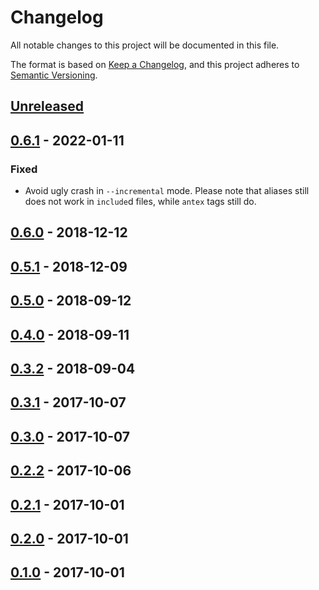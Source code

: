 # Changelog

All notable changes to this project will be documented in this file.

The format is based on [Keep a Changelog](https://keepachangelog.com/en/1.0.0/),
and this project adheres to [Semantic Versioning](https://semver.org/spec/v2.0.0.html).

## [Unreleased]

## [0.6.1] - 2022-01-11

### Fixed

- Avoid ugly crash in `--incremental` mode. Please note that aliases still does not work in `include`d files, while `antex` tags still do.

## [0.6.0] - 2018-12-12

## [0.5.1] - 2018-12-09

## [0.5.0] - 2018-09-12

## [0.4.0] - 2018-09-11

## [0.3.2] - 2018-09-04

## [0.3.1] - 2017-10-07

## [0.3.0] - 2017-10-07

## [0.2.2] - 2017-10-06

## [0.2.1] - 2017-10-01

## [0.2.0] - 2017-10-01

## [0.1.0] - 2017-10-01

[unreleased]: https://github.com/paolobrasolin/jekyll-antex/compare/0.6.1...HEAD
[0.6.1]: https://github.com/paolobrasolin/jekyll-antex/compare/0.6.0...0.6.1
[0.6.0]: https://github.com/paolobrasolin/jekyll-antex/compare/0.5.1...0.6.0
[0.5.1]: https://github.com/paolobrasolin/jekyll-antex/compare/0.5.0...0.5.1
[0.5.0]: https://github.com/paolobrasolin/jekyll-antex/compare/0.4.0...0.5.0
[0.4.0]: https://github.com/paolobrasolin/jekyll-antex/compare/0.3.2...0.4.0
[0.3.2]: https://github.com/paolobrasolin/jekyll-antex/compare/0.3.1...0.3.2
[0.3.1]: https://github.com/paolobrasolin/jekyll-antex/compare/0.3.0...0.3.1
[0.3.0]: https://github.com/paolobrasolin/jekyll-antex/compare/0.2.2...0.3.0
[0.2.2]: https://github.com/paolobrasolin/jekyll-antex/compare/0.2.1...0.2.2
[0.2.1]: https://github.com/paolobrasolin/jekyll-antex/compare/0.2.0...0.2.1
[0.2.0]: https://github.com/paolobrasolin/jekyll-antex/compare/0.1.0...0.2.0
[0.1.0]: https://github.com/paolobrasolin/jekyll-antex/releases/tag/0.1.0
